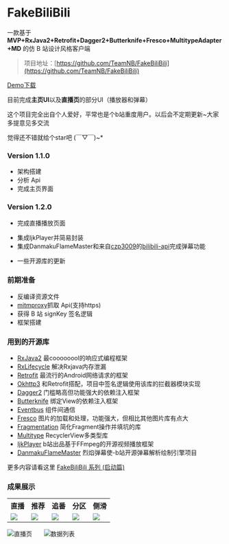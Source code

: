 # FakeBiliBili

一款基于 **MVP+RxJava2+Retrofit+Dagger2+Butterknife+Fresco+MultitypeAdapter+MD** 的仿 B 站设计风格客户端

> 项目地址：[https://github.com/TeamNB/FakeBiliBili](https://github.com/TeamNB/FakeBiliBili)

[Demo下载](https://github.com/TeamNB/FakeBiliBili/raw/master/FakeBiliBili_demo.apk)

目前完成**主页UI**以及**直播页**的部分UI（播放器和弹幕）

这个项目完全出自个人爱好，平常也是个b站重度用户。以后会不定期更新~大家多提意见多交流

觉得还不错就给个star吧 (￣▽￣)~*

### Version 1.1.0

* 架构搭建
* 分析 Api
* 完成主页界面

### Version 1.2.0
* 完成直播播放页面
 + 集成IjkPlayer并简易封装
 + 集成DanmakuFlameMaster和来自[czp3009](https://github.com/czp3009)的[bilibili-api](https://github.com/czp3009/bilibili-api)完成弹幕功能
* 一些开源库的更新

### 前期准备

* 反编译资源文件
* [mitmproxy](https://mitmproxy.org/)抓取 Api(支持https)
* 获得 B 站 signKey 签名逻辑
* 框架搭建

### 用到的开源库
* [RxJava2](https://github.com/ReactiveX/RxJava) 最coooooool的响应式编程框架
* [RxLifecycle](https://github.com/trello/RxLifecycle) 解决Rxjava内存泄漏
* [Retrofit](https://github.com/square/retrofit) 最流行的Android网络请求的框架
* [Okhttp3](https://github.com/square/okhttp) 和Retrofit搭配，项目中签名逻辑使用该库的拦截器模块实现
* [Dagger2](https://github.com/google/dagger) 门槛略高但功能强大的依赖注入框架
* [Butterknife](https://github.com/JakeWharton/butterknife) 绑定View的依赖注入框架
* [Eventbus](https://github.com/greenrobot/EventBus) 组件间通信
* [Fresco](https://github.com/facebook/fresco) 图片的加载和处理，功能强大，但相比其他图片库有点大
* [Fragmentation](https://github.com/YoKeyword/Fragmentation) 简化Fragment操作并填坑的库
* [Multitype](https://github.com/drakeet/MultiType) RecyclerView多类型库
* [IjkPlayer](https://github.com/Bilibili/ijkplayer) b站出品基于FFmpeg的开源视频播放框架
* [DanmakuFlameMaster](https://github.com/Bilibili/DanmakuFlameMaster) 烈焰弹幕使-b站开源弹幕解析绘制引擎项目

更多内容请看这里 [FakeBiliBili 系列 (启动篇)](http://www.jianshu.com/p/b3b9e13bd842)

### 成果展示

<table>
	<tr>
		<th>直播</th>
		<th>推荐</th>
		<th>追番</th>
		<th>分区</th>
		<th>侧滑</th>
	</tr>
	<tr>
		  <td>
			  <img src="http://image-repository.oss-cn-beijing.aliyuncs.com/main_page_live.png"/>
		  </td>
		  <td>
			  <img src="http://image-repository.oss-cn-beijing.aliyuncs.com/main_page_recommend.png"/>
		  </td>
		  <td>
			  <img src="http://image-repository.oss-cn-beijing.aliyuncs.com/main_page_bangumi.png"/>
      </td>
		  <td>
			  <img src="http://image-repository.oss-cn-beijing.aliyuncs.com/main_page_region.png"/>
		  </td>
		  <td>
			  <img src="http://image-repository.oss-cn-beijing.aliyuncs.com/main_page_drawer.png"/>
		  </td>
	</tr>
</table>

![直播页](http://image-repository.oss-cn-beijing.aliyuncs.com/live_page.gif)&nbsp;&nbsp;&nbsp;&nbsp;&nbsp;&nbsp;
![数据列表](http://image-repository.oss-cn-beijing.aliyuncs.com/LoadMore.gif)
